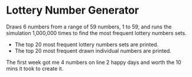 # Lottery Number Generator

Draws 6 numbers from a range of 59 numbers, 1 to 59, and runs the simulation 1,000,000 times
to find the most frequent lottery numbers sets.

* The top 20 most frequent lottery numbers sets are printed.
* The top 20 most frequent drawn individual numbers are printed.

The first week got me 4 numbers on line 2 happy days and worth the 10 mins it took to create it.
